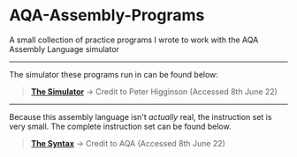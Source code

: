 # AQA-Assembly-Programs
A small collection of practice programs I wrote to work with the AQA Assembly Language simulator

---

The simulator these programs run in can be found below:
> **[The Simulator](https://www.peterhigginson.co.uk/AQA/)**
> -> Credit to Peter Higginson (Accessed 8th June 22)

---

Because this assembly language isn't *actually* real, the instruction set is very small. The complete instruction set can be found below.

> **[The Syntax](https://filestore.aqa.org.uk/resources/computing/AQA-75162-75172-ALI.PDF)**
>  -> Credit to AQA (Accessed 8th June 22)

